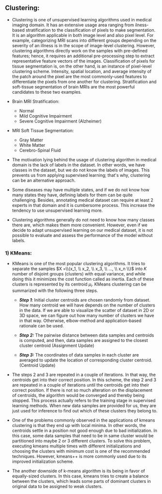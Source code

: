 
## Clustering:

* Clustering is one of unsupervised learning algorithms used in medical imaging domain. It has an extensive usage area ranging from ilness-based 
stratification to the classification of pixels to make segmentation. It is an algorithm applicable in both image level and also pixel level. For example,
categorizing MRI scans into different groups depending on the severity of an illness is in the scope of image-level clustering. However, clustering
algorithms directly work on the samples with pre-defined features; hence, it requires an additional pre-processing step to extract representative feature
vectors of the images. Classification of pixels for tissue segmentation is, on the other hand, is an instance of pixel-level clustering scheme. Intensity,
spatial location, and average intensity of the patch around the pixel are the most commonly-used features to differentiate the pixels from one another for
clustering. Stratification and soft-tissue segmentation of brain MRIs are the most powerful candidates to these two examples.

* Brain MRI Stratification:
  * Normal
  * Mild Cognitive Impairment
  * Severe Cognitive Impairment (Alzheimer)

* MRI Soft Tissue Segmentation:
  * Gray Matter
  * White Matter
  * Cerebro-Spinal Fluid


* The motivation lying behind the usage of clustering algorithm in medical domain is the lack of labels in the dataset. In other words, we have classes in 
the dataset, but we do not know the labels of images. This prevents us from applying supervised learning; that's why, clustering can be an alternative 
approach.

* Some diseases may have multiple states, and if we do not know how many states they have, defining labels for them can be quite challenging. Besides, 
annotating medical dataset can require at least 2 experts in that domain and it is cumbersome process. This increase the tendency to use unsupervised 
learning more. 

* Clustering algorithms generally do not need to know how many classes there are, which makes them more convenient. However, even if we decide to adapt
unsupervised learning on our medical dataset, it is not possible to evaluate and assess the performance of the model without labels.

### 1) KMeans:

* KMeans is one of the most popular clustering algorithms. It tries to separate the samples $X =\\{x_1, \\ x_2, \\ x_3, \\ ..., \\ x_n \\}$ into $K$ number of disjoint groups (clusters) with equal variance, and while doing this it minimizes the cost function called as inertia. Each of these clusters is represented by its centroid $\mu_i$. KMeans clustering can be summarized with the following three steps. 


  * ***Step 1***: Initial cluster centroids are chosen randomly from dataset. How many centroid we will have depends on the number of clusters in the data. 
If we are able to visualize the scatter of dataset in 2D or 3D space, we can figure out how many number of clusters we have in that way. Otherwise, 
elbow-method and application-based rationale can be used. 

  * ***Step 2:*** The pairwise distance between data samples and centroids is computed, and then, data samples are assigned to the closest cluster centroid (Assignment Update)

  * ***Step 3:*** The coordinates of data samples in each cluster are averaged to update the location of corresponding cluster centroid. (Centroid Update)


* The steps 2 and 3 are repeated in a couple of iterations. In that way, the centroids get into their correct position. In this scheme, the step 2 and 3 are repeated in a couple of iterations until the centroids get into their correct position. If there is not so much alteration on the displacement of centroids, the algorithm would be converged and thereby being stopped. This process actually refers to the training stage in supervised learning methods. When new data samples are provided for us, they are just used for inference to find out which of these clusters they belong to. 

* One of the problems commonly observed in the applications of kmeans clustering is that they end up with local minima. In other words, the centroids settle in a position not good enough due to bad initialization. In this case, some data samples that need to be in same cluster would be partitioned into maybe 2 or 3 different clusters. To solve this problem, executing kmeans multiple times with different initializations and choosing the clusters with minimum cost is one of the recommended techniques. However, kmeans++ is more commonly used due to its improved initialization scheme. 

* The another downside of k-means algorithm is its being in favor of equally-sized clusters. In this case, kmeans tries to create a balance between the clusters, which leads some parts of dominant clusters in original data to be assigned to weak clusters.
